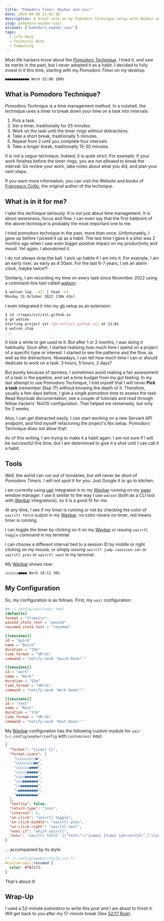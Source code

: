 ```yaml
---
title: "Pomodoro Timer: Waybar and uair"
date: 2024-08-08 21:02:30
description: A brief note on my Pomodoro Technique setup with Waybar and uair.
slug: pomodoro-waybar-uair
aliases: ["pomodoro_waybar_uair"]
tags:
  - Life Hack
  - Technical Note
  - Computing
---
```


Most life hackers know about the _[Pomodoro Technique]_. I tried it, and saw its
merits in the past, but I never adopted it as a habit. I decided to fully invest
in it this time, starting with my _Pomodoro Timer_ on my desktop.

<!--more-->

```txt
●●●●●●●●●●● Work 52:00 100%
```

## What is Pomodoro Technique?

_Pomodoro Technique_ is a time management method. In a nutshell, the technique
uses a timer to break down your time on a task into intervals:

1. Pick a task.
2. Set a timer, traditionally for 25 minutes.
3. Work on the task until the timer rings without distractions.
4. Take a short break, traditionally 5 minutes.
5. Repeat from 2 until you complete four intervals.
6. Take a longer break, traditionally 15-30 minutes.

It is not a _vague_ technique. Indeed, it is quite _strict_. For example: If
your work finishes before the timer rings, you are not _allowed_ to break the
interval: Go review your work, take notes about what you did, and plan your next
steps.

If you want more information, you can visit the Website and books of
[Francesco Cirillo](https://www.francescocirillo.com), the original author of
the technique.

## What is in it for me?

I take this technique seriously. It is not just about time management. It is
about awareness, focus and flow. I can even say that the first ballpoint of the
above technique is probably the most important one to me.

I tried pomodoro technique in the past, more than once. Unfortunately, I gave up
before I picked it up as a habit. The last time I gave it a shot was 2 months
ago when I saw even bigger positive impact on my productivity and mood. Yet
again, I abondoned it.

I do not always drop the ball. I pick up habits if I am into it. For example, I
am an early riser, as early as 4:30am. For the last 6-7 years, I set an alarm
clock, maybe twice?!

Similarly, I am recording my time on every task since November 2022 using a
command-line tool called [watson]:

```sh
$ watson log --all | head -n1
Monday 31 October 2022 (38m 43s)
```

I even integrated it into my [gh] setup as an extension:

```sh
$ cd ~/repos/vst/vst.github.io
$ gh watson
Starting project vst [gh:vst/vst.github.io] at 21:01
$ watson stop
...
```

It took a while to get used to it. But after 1 or 2 months, I was doing it
habitually. Soon after, I started realising how much time I spend on a project
of a specific type or interest. I started to see the patterns and the flow, as
well as the distractions. Nowadays, I can tell how much time I can or should
dedicate to work on a task: 3 hours, 5 hours, 2 days?

But purely because of laziness, I sometimes avoid making a fair assessment of a
task in the pipeline, and set a time budget from my gut feeling. In my last
attempt to use Pomodoro Technique, I told myself that I will never **Pick a
task** (remember _Step 1_?) without knowing the depth of it. Therefore, usually
a few days before, I give a single _pomodoro_ time to assess the task: Read
Keycloak documentation, see a couple of tutorials and read through fellow
hackers' NixOS configuration. That helped me immensely, but only for 2 weeks.

Also, I can get distracted easily. I can start working on a new Servant API
endpoint, and find myself refactoring the project's Nix setup. Pomodoro
Technique does not allow that!

As of this writing, I am trying to make it a habit again. I am not sure if I
will be successful this time, but I am determined to give it a shot until I can
call it a habit.

## Tools

Well, the world can run out of tomatoes, but will never be short of _Pomodoro
Timers_. I will not spoil it for you: Just Google it or go to kitchen.

I am currently using [uair] integrated in to my [Waybar] running on my [sway]
window manager. I use it similar to the way I use `watson` (both as a CLI tool
with [Waybar] integrations), so it is a good fit for me.

At any time, I see if my timer is running or not by checking the color of
`uairctl fetch` output in my [Waybar]: no color means no timer, red means timer
is running.

I can toggle the timer by clicking on it on my [Waybar] or issuing
`uairctl toggle` command in my terminal.

I can choose a different interval tied to a session ID by middle or right
clicking on my mouse, or simply issuing `uairctl jump <session-id>` or
`uairctl prev` or `uairctl next` in my terminal.

My [Waybar] shows now:

```txt
○○○○○○●●●● Work 18:12 36%
```

## My Configuration

So, my configuration is as follows. First, my `uair` configuration:

```toml
## ~/.config/uair/uair.toml
[defaults]
format = "{time}\n"
paused_state_text = "paused"
resumed_state_text = "resumed"

[[sessions]]
id = "quick"
name = "Quick"
duration = "15m"
time_format = "%M:%S"
command = "notify-send 'Quick Done!'"

[[sessions]]
id = "work"
name = "Work"
duration = "52m"
time_format = "%M:%S"
command = "notify-send 'Work Done!'"

[[sessions]]
id = "rest"
name = "Rest"
duration = "17m"
time_format = "%M:%S"
command = "notify-send 'Rest Done!'"
```

My [Waybar] configuration has the following custom module for `uair`
(`~/.config/waybar/config` with `custom/uair` key):

```json
{
  "format": "{icon} {}",
  "format-icons": [
    "○○○○○○○○○●",
    "○○○○○○○○●●",
    "○○○○○○●●●●",
    "○○○○○●●●●●",
    "○○○○●●●●●●",
    "○○○●●●●●●●",
    "○○●●●●●●●●",
    "○●●●●●●●●●",
    "●●●●●●●●●●"
  ],
  "tooltip": false,
  "return-type": "json",
  "interval": 5,
  "on-click": "uairctl toggle",
  "on-click-middle": "uairctl prev",
  "on-click-right": "uairctl next",
  "exec-if": "which uairctl",
  "exec": "uairctl fetch '{\"text\":\"{name} {time} {percent}%\",\"class\":\"{state}\",\"percentage\":{percent}}'"
}
```

... accompanied by its style:

```css
/* ~/.config/waybar/style.css */
#custom-uair.resumed {
  color: #f87171;
}
```

That's about it!

## Wrap-Up

I used a 52-minute pomodoro to write this post and I am about to finish it. Will
get back to you after my 17-minute break (See [52/17 Rule]).

<!-- REFERENCES -->

[Pomodoro Technique]: https://en.wikipedia.org/wiki/Pomodoro_Technique
[watson]: https://tailordev.github.io/Watson/
[gh]: https://cli.github.com
[uair]: https://github.com/metent/uair
[Waybar]: https://github.com/Alexays/Waybar
[sway]: https://swaywm.org
[52/17 Rule]:
  https://www.themuse.com/advice/the-rule-of-52-and-17-its-random-but-it-ups-your-productivity
